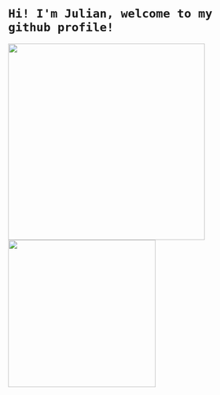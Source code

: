 # ```Hi! I'm Julian, welcome to my github profile!```
<a href="#"><img width="400" src="https://github-readme-stats.vercel.app/api?username=julian119988&show_icons=true&theme=gruvbox">
<a href="https://github.com/julian119988"><img width="300" src="https://github-readme-stats.vercel.app/api/top-langs/?username=julian119988&layout=compact&theme=gruvbox">



